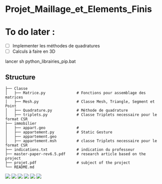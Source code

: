 # Projet_Maillage_et_Elements_Finis


# To do later : 
- [ ]  Implementer les méthodes de quadratures 
- [ ] Calculs à faire en 3D 

lancer sh python_librairies_pip.bat

## Structure 
```
├── Classe            
│   ├── Matrice.py              # Fonctions pour assemblage des matrices 
│   ├── Mesh.py                 # Classe Mesh, Triangle, Segment et Point 
│   ├── Quadrature.py           # Méthode de quadrature
│   ├── triplets.py             # Classe Triplets necessaire pour le format CSR
├── immobilier           
│   ├── appart.geo              # 
│   ├── appartement.py          # Static Gesture
│   ├── appartement.geo
│   ├── appartement.msh         # classe Triplets necessaire pour le format CSR
├── indications.txt             # indication du professeur
├── master-paper-rev6.5.pdf     # research article based on the project
├── projet.pdf                  # subject of the project 
└── README.md
```
<img src="https://render.githubusercontent.com/render/math?math=-\int_{\Omega}\Delta uv = 0 ">
<img src="https://render.githubusercontent.com/render/math?math=-\int_{\Omega}\Delta uv = 0 ">
<img src="https://render.githubusercontent.com/render/math?math=\int_{\Omega}\nabla u \nabla v  -\int_{\Omega}(\partial_{n}u)v = 0 ">
<img src="https://render.githubusercontent.com/render/math?math=\int_{\Omega}\nabla u \nabla v = \int_{\Omega}(\partial_{n}u)v ">
<img src="https://render.githubusercontent.com/render/math?math==\int_{\Gamma_{rad}}(\partial_{n}u)v %2B  \int_{\Gamma_{fen}}(\partial_{n}u)v %2B  \int_{\Gamma_{mur}}(\partial_{n}u)v ">
<img src="https://render.githubusercontent.com/render/math?math==\underbrace{\int_{\Gamma_{rad}}(\partial_{n}u)v %2B  \int_{\Gamma_{fen}}(\partial_{n}u)v %2B 0 }_\textrm{Dirichlet homogène}">

